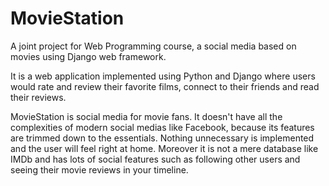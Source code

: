 # MovieStation
A joint project for Web Programming course, a social media based on movies using Django web framework.

It is a web application implemented using Python and Django where users would rate and review their favorite films, connect to their friends and read their reviews. 

MovieStation is social media for movie fans. It doesn't have all the complexities of modern social medias like Facebook, because its features are trimmed down to the essentials. Nothing unnecessary is implemented and the user will feel right at home. Moreover it is not a mere database like IMDb and has lots of social features such as following other users and seeing their movie reviews in your timeline.
